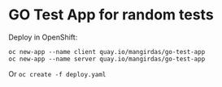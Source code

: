 # GO Test App for random tests


Deploy in OpenShift:
```
oc new-app --name client quay.io/mangirdas/go-test-app
oc new-app --name server quay.io/mangirdas/go-test-app
```

Or `oc create -f deploy.yaml`
